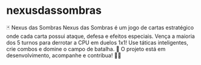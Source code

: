 # nexusdassombras
🃏 Nexus das Sombras Nexus das Sombras é um jogo de cartas estratégico onde cada carta possui ataque, defesa e efeitos especiais. Vença a maioria dos 5 turnos para derrotar a CPU em duelos 1x1! Use táticas inteligentes, crie combos e domine o campo de batalha. 🚀 O projeto está em desenvolvimento, acompanhe e contribua! 👾🔮
